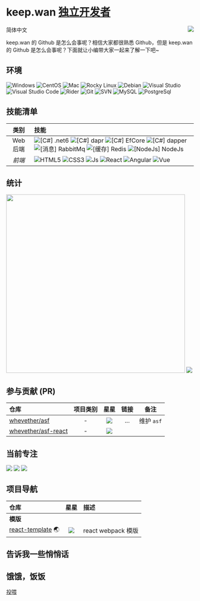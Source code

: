 # keep.wan [独立开发者](https://github.com/whevether)

<img align="right" src="imgs/rice_shower.jpg" />

简体中文

keep.wan 的 Github 是怎么会事呢？相信大家都很熟悉 Github，但是 keep.wan 的 Github 是怎么会事呢？下面就让小编带大家一起来了解一下吧~

## 环境

![Windows](https://img.shields.io/badge/-Windows-0078D6?style=flat-square&logo=windows&logoColor=white)
![CentOS](https://img.shields.io/badge/-CentOS-262577?style=flat-square&logo=centos&logoColor=white)
![Mac](https://img.shields.io/badge/-Mac-262577?style=flat-square&logo=MacOS&logoColor=white)
![Rocky Linux](https://img.shields.io/badge/-Rocky%20Linux-10b981?style=flat-square&logo=rockylinux&logoColor=white)
![Debian](https://img.shields.io/badge/-Debian-a80030?style=flat-square&logo=debian&logoColor=white)
![Visual Studio](https://img.shields.io/badge/-Visual_Studio-5C2D91?style=flat-square&logo=visual-studio&logoColor=white)
![Visual Studio Code](https://img.shields.io/badge/-Visual_Studio_Code-007ACC?style=flat-square&logo=visual-studio-code&logoColor=white)
![Rider](https://img.shields.io/badge/-Rider-007ACC?style=flat-square&logo=Rider&logoColor=white)
![Git](https://img.shields.io/badge/-Git-F05032?style=flat-square&logo=git&logoColor=white)
![SVN](https://img.shields.io/badge/-SVN-7E9BC7?style=flat-square&logo=subversion&logoColor=white)
![MySQL](https://img.shields.io/badge/-MySQL-235379?style=flat-square&logo=mysql&logoColor=white)
![PostgreSql](https://img.shields.io/badge/-PostgreSql-0d7eca?style=flat-square&logo=PostgreSql&logoColor=white)

## 技能清单

| 类别 | 技能 |
| :---: | :--- |
| Web 后端 | ![[C#] .net6](https://img.shields.io/badge/C%23-.net-1c93cd?style=flat-square&logo=.NET&logoColor=white) ![[C#] dapr](https://img.shields.io/badge/C%23-dapr-5c99ff?style=flat-square&logo=.NET&logoColor=white) ![[C#] EfCore](https://img.shields.io/badge/C%23-EfCore-f68243?style=flat-square&logo=.NET&logoColor=white) ![[C#] dapper](https://img.shields.io/badge/C%23-dapper-00681c?style=flat-square&logo=.NET&logoColor=white) ![[消息] RabbitMq](https://img.shields.io/badge/MQ-00681c?style=flat-square&logo=RabbitMQ&logoColor=white) ![[缓存] Redis](https://img.shields.io/badge/Redis-00681c?style=flat-square&logo=Redis&logoColor=white) ![[NodeJs] NodeJs](https://img.shields.io/badge/Node-00681c?style=flat-square&logo=NodeJs&logoColor=white) |
| *前端* | ![HTML5](https://img.shields.io/badge/-HTML5-E34F26?style=flat-square&logo=html5&logoColor=white) ![CSS3](https://img.shields.io/badge/-CSS3-1572B6?style=flat-square&logo=css3&logoColor=white) ![Js](https://img.shields.io/badge/-JavaScript-1572B6?style=flat-square&logo=JavaScript&logoColor=white) ![React](https://img.shields.io/badge/-React-563D7C?style=flat-square&logo=React&logoColor=white) ![Angular](https://img.shields.io/badge/-Angular-red?style=flat-square&logo=Angular&logoColor=white) ![Vue](https://img.shields.io/badge/-Vue-00681c?style=flat-square&logo=vue.js&logoColor=white) |

## 统计
<p>
<img style="width: 480px;" src="https://github-readme-stats.vercel.app/api?username=whevether&theme=dracula&show_icons=true&count_private=true&include_all_commits=true&locale=cn&line_height=24&bg_color=00000010&text_color=c78944" />
<img src="https://github-readme-stats.vercel.app/api/top-langs/?username=whevether&theme=dracula&layout=compact&locale=cn&langs_count=10&bg_color=00000010&text_color=c78944&hide=HTML,CSS" />
</p>

## 参与贡献 (PR)

| 仓库 | 项目类别 | 星星 | 链接 | 备注 |
| :--- | :---: | :---: | :---: | :---: |
| [whevether/asf](https://github.com/whevether/asf) | - | ![](https://img.shields.io/github/stars/microsoft/asf.svg?style=flat-square) | ... | 维护 `asf` |
| [whevether/asf-react](https://github.com/whevether/asf-react) | - | ![](https://img.shields.io/github/stars/gabime/asfreact.svg?style=flat-square)|

## 当前专注

<p>
<a href="https://github.com/whevether/asf"><img src="https://github-readme-stats.vercel.app/api/pin/?username=whevether&repo=asf&bg_color=00000010&text_color=c78944" /></a>
<a href="https://github.com/whevether/asf-react"><img src="https://github-readme-stats.vercel.app/api/pin/?username=whevether&repo=asf-react&bg_color=00000010&text_color=c78944&show_owner=true" /></a>
<a href="https://github.com/whevether/react-template"><img src="https://github-readme-stats.vercel.app/api/pin/?username=whevether&repo=react-template&bg_color=00000010&text_color=c78944&show_owner=true" /></a>
</p>

## 项目导航

| 仓库 | 星星 | 描述 |
| :--- | :---: | :--- |
| <b>模版</b> |  |  |
| [react-template](https://github.com/whevether/react-template) :earth_asia: | ![](https://img.shields.io/github/stars/whevether/computer_worldview.svg?style=flat-square) | react webpack 模版|

## 告诉我一些悄悄话

## 饿饿，饭饭

[投喂](donate.jpg)
